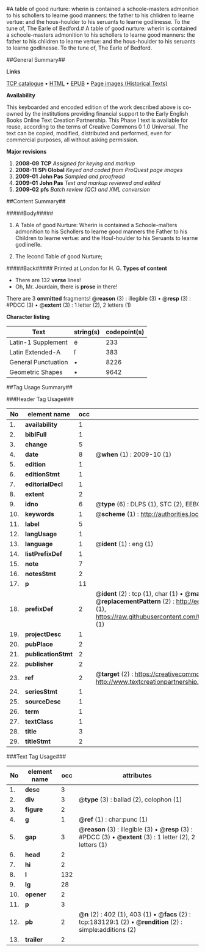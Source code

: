 #A table of good nurture: wherin is contained a schoole-masters admonition to his schollers to learne good manners: the father to his chlidren to learne vertue: and the hous-houlder to his seruants to learne godlinesse. To the tune of, The Earle of Bedford.#
A table of good nurture: wherin is contained a schoole-masters admonition to his schollers to learne good manners: the father to his chlidren to learne vertue: and the hous-houlder to his seruants to learne godlinesse. To the tune of, The Earle of Bedford.

##General Summary##

**Links**

[TCP catalogue](http://www.ota.ox.ac.uk/tcp/)  • 
[HTML](http://tei.it.ox.ac.uk/tcp/Texts-HTML/free/B00/B00779.html)  • 
[EPUB](http://tei.it.ox.ac.uk/tcp/Texts-EPUB/free/B00/B00779.epub) • 
[Page images (Historical Texts)](https://data.historicaltexts.jisc.ac.uk/view?pubId=eebo-99884540e&pageId=eebo-99884540e-183129-1)

**Availability**

This keyboarded and encoded edition of the
	       work described above is co-owned by the institutions
	       providing financial support to the Early English Books
	       Online Text Creation Partnership. This Phase I text is
	       available for reuse, according to the terms of Creative
	       Commons 0 1.0 Universal. The text can be copied,
	       modified, distributed and performed, even for
	       commercial purposes, all without asking permission.

**Major revisions**

1. __2008-09__ __TCP__ *Assigned for keying and markup*
1. __2008-11__ __SPi Global__ *Keyed and coded from ProQuest page images*
1. __2009-01__ __John Pas__ *Sampled and proofread*
1. __2009-01__ __John Pas__ *Text and markup reviewed and edited*
1. __2009-02__ __pfs__ *Batch review (QC) and XML conversion*

##Content Summary##

#####Body#####

1. A Table of good Nurture: Wherin is contained a Schoole-maſters admonition to his Schollers to learne good manners the Father to his Children to learne vertue: and the Houſ-houlder to his Seruants to learne godlineſſe.

1. The ſecond Table of good Nurture;

#####Back#####
Printed at London for H. G.
**Types of content**

  * There are 132 **verse** lines!
  * Oh, Mr. Jourdain, there is **prose** in there!

There are 3 **ommitted** fragments! 
 @__reason__ (3) : illegible (3)  •  @__resp__ (3) : #PDCC (3)  •  @__extent__ (3) : 1 letter (2), 2 letters (1)

**Character listing**


|Text|string(s)|codepoint(s)|
|---|---|---|
|Latin-1 Supplement|é|233|
|Latin Extended-A|ſ|383|
|General Punctuation|•|8226|
|Geometric Shapes|▪|9642|

##Tag Usage Summary##

###Header Tag Usage###

|No|element name|occ|attributes|
|---|---|---|---|
|1.|__availability__|1||
|2.|__biblFull__|1||
|3.|__change__|5||
|4.|__date__|8| @__when__ (1) : 2009-10 (1)|
|5.|__edition__|1||
|6.|__editionStmt__|1||
|7.|__editorialDecl__|1||
|8.|__extent__|2||
|9.|__idno__|6| @__type__ (6) : DLPS (1), STC (2), EEBO-CITATION (1), PROQUEST (1), VID (1)|
|10.|__keywords__|1| @__scheme__ (1) : http://authorities.loc.gov/ (1)|
|11.|__label__|5||
|12.|__langUsage__|1||
|13.|__language__|1| @__ident__ (1) : eng (1)|
|14.|__listPrefixDef__|1||
|15.|__note__|7||
|16.|__notesStmt__|2||
|17.|__p__|11||
|18.|__prefixDef__|2| @__ident__ (2) : tcp (1), char (1)  •  @__matchPattern__ (2) : ([0-9\-]+):([0-9IVX]+) (1), (.+) (1)  •  @__replacementPattern__ (2) : http://eebo.chadwyck.com/downloadtiff?vid=$1&page=$2 (1), https://raw.githubusercontent.com/textcreationpartnership/Texts/master/tcpchars.xml#$1 (1)|
|19.|__projectDesc__|1||
|20.|__pubPlace__|2||
|21.|__publicationStmt__|2||
|22.|__publisher__|2||
|23.|__ref__|2| @__target__ (2) : https://creativecommons.org/publicdomain/zero/1.0/ (1), http://www.textcreationpartnership.org/docs/. (1)|
|24.|__seriesStmt__|1||
|25.|__sourceDesc__|1||
|26.|__term__|1||
|27.|__textClass__|1||
|28.|__title__|3||
|29.|__titleStmt__|2||


###Text Tag Usage###

|No|element name|occ|attributes|
|---|---|---|---|
|1.|__desc__|3||
|2.|__div__|3| @__type__ (3) : ballad (2), colophon (1)|
|3.|__figure__|2||
|4.|__g__|1| @__ref__ (1) : char:punc (1)|
|5.|__gap__|3| @__reason__ (3) : illegible (3)  •  @__resp__ (3) : #PDCC (3)  •  @__extent__ (3) : 1 letter (2), 2 letters (1)|
|6.|__head__|2||
|7.|__hi__|2||
|8.|__l__|132||
|9.|__lg__|28||
|10.|__opener__|2||
|11.|__p__|3||
|12.|__pb__|2| @__n__ (2) : 402 (1), 403 (1)  •  @__facs__ (2) : tcp:183129:1 (2)  •  @__rendition__ (2) : simple:additions (2)|
|13.|__trailer__|2||

